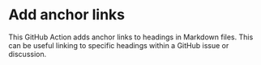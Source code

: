 # Add anchor links

This GitHub Action adds anchor links to headings in Markdown files. This can be useful linking to specific headings within a GitHub issue or discussion.
